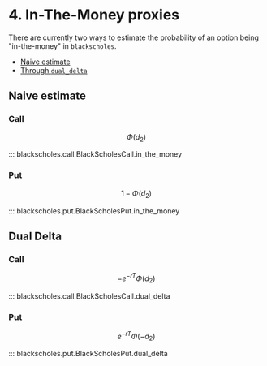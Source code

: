 # 4. In-The-Money proxies

<script
  src="https://cdn.mathjax.org/mathjax/latest/MathJax.js?config=TeX-AMS-MML_HTMLorMML"
  type="text/javascript">
</script>

There are currently two ways to 
estimate the probability of an option being
"in-the-money" in `blackscholes`.

- [Naive estimate](#itm)
- [Through `dual_delta`](#dual-delta)

## Naive estimate <a name="itm"></a>

### Call

$$\Phi(d_2)$$

::: blackscholes.call.BlackScholesCall.in_the_money


### Put

$$1 - \Phi(d_2)$$

::: blackscholes.put.BlackScholesPut.in_the_money

## Dual Delta <a name="dual-delta"></a>

### Call

$$-e^{-rT}\Phi(d_2)$$

::: blackscholes.call.BlackScholesCall.dual_delta


### Put

$$e^{-rT}\Phi(-d_2)$$

::: blackscholes.put.BlackScholesPut.dual_delta
